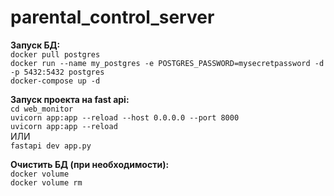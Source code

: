 # parental_control_server
**Запуск БД:**
<br>
`docker pull postgres`
<br>
`docker run --name my_postgres -e POSTGRES_PASSWORD=mysecretpassword -d -p 5432:5432 postgres`
<br>
`docker-compose up -d`

**Запуск проекта на fast api:**
<br>
`cd web_monitor`
<br> 
`uvicorn app:app --reload --host 0.0.0.0 --port 8000`
<br>
`uvicorn app:app --reload`
<br>
ИЛИ
<br>
`fastapi dev app.py`

**Очистить БД (при необходимости):**
<br>
`docker volume`
<br>
`docker volume rm`
    